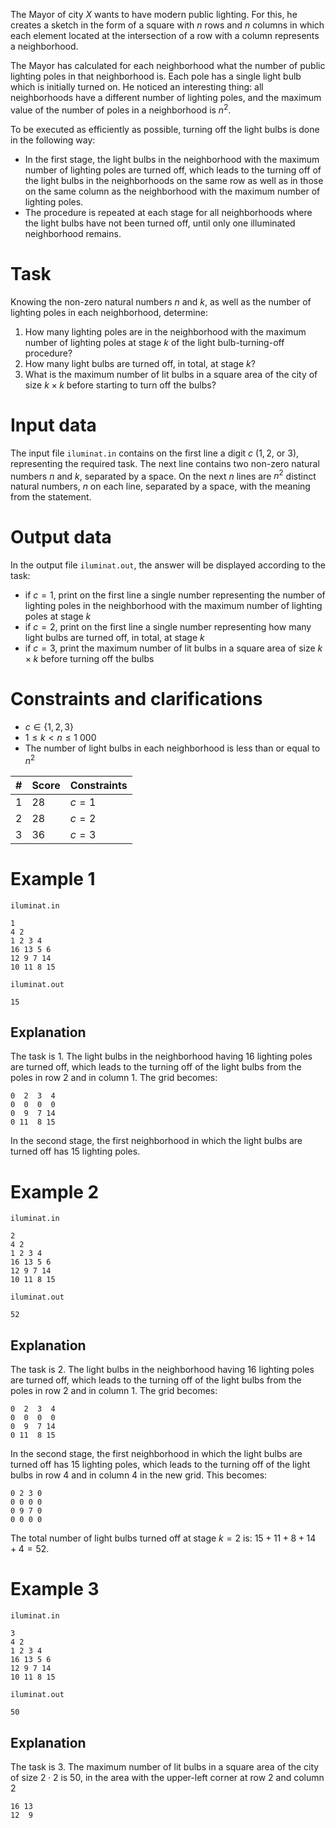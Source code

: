 The Mayor of city $X$ wants to have modern public lighting. For this, he creates a sketch in the form of a square with $n$ rows and $n$ columns in which each element located at the intersection of a row with a column represents a neighborhood.

The Mayor has calculated for each neighborhood what the number of public lighting poles in that neighborhood is. Each pole has a single light bulb which is initially turned on. He noticed an interesting thing: all neighborhoods have a different number of lighting poles, and the maximum value of the number of poles in a neighborhood is $n^2$.

To be executed as efficiently as possible, turning off the light bulbs is done in the following way:

* In the first stage, the light bulbs in the neighborhood with the maximum number of lighting poles are turned off, which leads to the turning off of the light bulbs in the neighborhoods on the same row as well as in those on the same column as the neighborhood with the maximum number of lighting poles.
* The procedure is repeated at each stage for all neighborhoods where the light bulbs have not been turned off, until only one illuminated neighborhood remains.

# Task

Knowing the non-zero natural numbers $n$ and $k$, as well as the number of lighting poles in each neighborhood, determine:

1. How many lighting poles are in the neighborhood with the maximum number of lighting poles at stage $k$ of the light bulb-turning-off procedure?
2. How many light bulbs are turned off, in total, at stage $k$?
3. What is the maximum number of lit bulbs in a square area of the city of size $k \times k$ before starting to turn off the bulbs?

# Input data

The input file `iluminat.in` contains on the first line a digit $c$ ($1, 2$, or $3$), representing the required task. The next line contains two non-zero natural numbers $n$ and $k$, separated by a space. On the next $n$ lines are $n^2$ distinct natural numbers, $n$ on each line, separated by a space, with the meaning from the statement.

# Output data

In the output file `iluminat.out`, the answer will be displayed according to the task:

* if $c = 1$, print on the first line a single number representing the number of lighting poles in the neighborhood with the maximum number of lighting poles at stage $k$
* if $c = 2$, print on the first line a single number representing how many light bulbs are turned off, in total, at stage $k$
* if $c = 3$, print the maximum number of lit bulbs in a square area of size $k \times k$ before turning off the bulbs

# Constraints and clarifications

* $c \in \{1, 2, 3\}$
* $1 \leq k < n \leq 1\ 000$
* The number of light bulbs in each neighborhood is less than or equal to $n^2$

|#|Score|Constraints|
|-|-|--------|
|1|28|$c = 1$|
|2|28|$c = 2$|
|3|36|$c = 3$|

# Example 1

`iluminat.in`
```
1
4 2
1 2 3 4
16 13 5 6
12 9 7 14
10 11 8 15
```

`iluminat.out`
```
15
```

## Explanation

The task is $1$. The light bulbs in the neighborhood having $16$ lighting poles are turned off, which leads to the turning off of the light bulbs from the poles in row $2$ and in column $1$. The grid becomes:

```
0  2  3  4
0  0  0  0
0  9  7 14
0 11  8 15
```

In the second stage, the first neighborhood in which the light bulbs are turned off has $15$ lighting poles.

# Example 2

`iluminat.in`
```
2
4 2
1 2 3 4
16 13 5 6
12 9 7 14
10 11 8 15
```

`iluminat.out`
```
52
```

## Explanation

The task is $2$. The light bulbs in the neighborhood having $16$ lighting poles are turned off, which leads to the turning off of the light bulbs from the poles in row $2$ and in column $1$. The grid becomes:

```
0  2  3  4
0  0  0  0
0  9  7 14
0 11  8 15
```

In the second stage, the first neighborhood in which the light bulbs are turned off has $15$ lighting poles, which leads to the turning off of the light bulbs in row $4$ and in column $4$ in the new grid. This becomes:

```
0 2 3 0
0 0 0 0
0 9 7 0
0 0 0 0
```

The total number of light bulbs turned off at stage $k=2$ is: $15+11+8+14+4=52$.

# Example 3

`iluminat.in`
```
3
4 2
1 2 3 4
16 13 5 6
12 9 7 14
10 11 8 15
```

`iluminat.out`
```
50
```

## Explanation

The task is $3$. The maximum number of lit bulbs in a square area of the city of size $2 \cdot 2$ is $50$, in the area with the upper-left corner at row $2$ and column $2$

```
16 13
12  9
